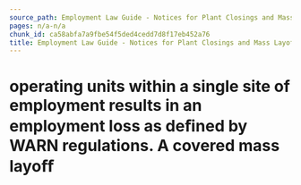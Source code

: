 ```yaml
---
source_path: Employment Law Guide - Notices for Plant Closings and Mass Layoffs.md
pages: n/a-n/a
chunk_id: ca58abfa7a9fbe54f5ded4cedd7d8f17eb452a76
title: Employment Law Guide - Notices for Plant Closings and Mass Layoffs
---
```

# operating units within a single site of employment results in an employment loss as deﬁned by WARN regulations. A covered mass layoﬀ
